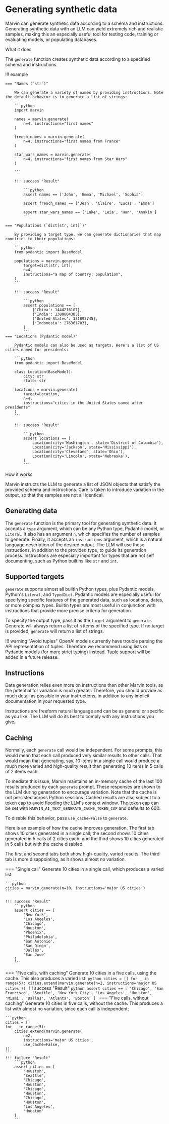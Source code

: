 # Generating synthetic data

Marvin can generate synthetic data according to a schema and instructions. Generating synthetic data with an LLM can yield extremely rich and realistic samples, making this an especially useful tool for testing code, training or evaluating models, or populating databases. 

<div class="admonition abstract">
  <p class="admonition-title">What it does</p>
  <p>
    The <code>generate</code> function creates synthetic data according to a specified schema and instructions. 
  </p>
</div>

!!! example
    
    === "Names (`str`)"

        We can generate a variety of names by providing instructions. Note the default behavior is to generate a list of strings:

        ```python
        import marvin

        names = marvin.generate(
            n=4, instructions="first names"
        )
        
        french_names = marvin.generate(
            n=4, instructions="first names from France"
        )
        
        star_wars_names = marvin.generate(
            n=4, instructions="first names from Star Wars"
        )
        
        ```

        !!! success "Result"
            
            ```python
            assert names == ['John', 'Emma', 'Michael', 'Sophia']

            assert french_names == ['Jean', 'Claire', 'Lucas', 'Emma']

            assert star_wars_names == ['Luke', 'Leia', 'Han', 'Anakin']
            ```

    === "Populations (`dict[str, int]`)"

        By providing a target type, we can generate dictionaries that map countries to their populations:
        
        ```python
        from pydantic import BaseModel

        populations = marvin.generate(
            target=dict[str, int],
            n=4, 
            instructions="a map of country: population",
        )
        ```

        !!! success "Result"
            
            ```python
            assert populations == [
                {'China': 1444216107},
                {'India': 1380004385},
                {'United States': 331893745},
                {'Indonesia': 276361783},
            ]
            ```
    === "Locations (Pydantic model)"

        Pydantic models can also be used as targets. Here's a list of US cities named for presidents:
        
        ```python
        from pydantic import BaseModel

        class Location(BaseModel):
            city: str
            state: str

        locations = marvin.generate(
            target=Location, 
            n=4, 
            instructions="cities in the United States named after presidents"
        )
        ```

        !!! success "Result"
            
            ```python
            assert locations == [
                Location(city='Washington', state='District of Columbia'),
                Location(city='Jackson', state='Mississippi'),
                Location(city='Cleveland', state='Ohio'),
                Location(city='Lincoln', state='Nebraska'),
            ]
            ```


<div class="admonition info">
  <p class="admonition-title">How it works</p>
  <p>
    Marvin instructs the LLM to generate a list of JSON objects that satisfy the provided schema and instructions. Care is taken to introduce variation in the output, so that the samples are not all identical.
  </p>
</div>

## Generating data

The `generate` function is the primary tool for generating synthetic data. It accepts a `type` argument, which can be any Python type, Pydantic model, or `Literal`. It also has an argument `n`, which specifies the number of samples to generate. Finally, it accepts an `instructions` argument, which is a natural language description of the desired output. The LLM will use these instructions, in addition to the provided type, to guide its generation process. Instructions are especially important for types that are not self documenting, such as Python builtins like `str` and `int`.


## Supported targets

`generate` supports almost all builtin Python types, plus Pydantic models, Python's `Literal`, and `TypedDict`. Pydantic models are especially useful for specifying specific features of the generated data, such as locations, dates, or more complex types. Builtin types are most useful in conjunction with instructions that provide more precise criteria for generation.

To specify the output type, pass it as the `target` argument to `generate`. Generate will always return a list of `n` items of the specified type. If no target is provided, `generate` will return a list of strings.

!!! warning "Avoid tuples"
    OpenAI models currently have trouble parsing the API representation of tuples. Therefore we recommend using lists or Pydantic models (for more strict typing) instead. Tuple support will be added in a future release.

## Instructions

Data generation relies even more on instructions than other Marvin tools, as the potential for variation is much greater. Therefore, you should provide as much detail as possible in your instructions, in addition to any implicit documentation in your requested type. 

Instructions are freeform natural language and can be as general or specific as you like. The LLM will do its best to comply with any instructions you give.

## Caching

Normally, each `generate` call would be independent. For some prompts, this would mean that each call produced very similar results to other calls. That would mean that generating, say, 10 items in a single call would produce a much more varied and high-quality result than generating 10 items in 5 calls of 2 items each.

To mediate this issue, Marvin maintains an in-memory cache of the last 100 results produced by each `generate` prompt. These responses are shown to the LLM during generation to encourage variation. Note that the cache is not persisted across Python sessions. Cached results are also subject to a token cap to avoid flooding the LLM's context window. The token cap can be set with `MARVIN_AI_TEXT_GENERATE_CACHE_TOKEN_CAP` and defaults to 600.

To disable this behavior, pass `use_cache=False` to `generate`.

Here is an example of how the cache improves generation. The first tab shows 10 cities generated in a single call; the second shows 10 cities generated in 5 calls of 2 cities each; and the third shows 10 cities generated in 5 calls but with the cache disabled.

The first and second tabs both show high-quality, varied results. The third tab is more disappointing, as it shows almost no variation.

=== "Single call"
    Generate 10 cities in a single call, which produces a varied list:

    ```python
    cities = marvin.generate(n=10, instructions='major US cities')
    ```

    !!! success "Result"
        ```python
        assert cities == [
            'New York',
            'Los Angeles',
            'Chicago',
            'Houston',
            'Phoenix',
            'Philadelphia',
            'San Antonio',
            'San Diego',
            'Dallas',
            'San Jose'
        ]
        ```

=== "Five calls, with caching"
    Generate 10 cities in a five calls, using the cache. This also produces a varied list:
    ```python
    cities = []
    for _ in range(5):
        cities.extend(marvin.generate(n=2, instructions='major US cities'))
    ```
    !!! success "Result"
        ```python
        assert cities == [
            'Chicago',
            'San Francisco',
            'Seattle',
            'New York City',
            'Los Angeles',
            'Houston',
            'Miami',
            'Dallas',
            'Atlanta',
            'Boston'
        ]
        ```
=== "Five calls, without caching"
    Generate 10 cities in five calls, without the cache. This produces a list with almost no variation, since each call is independent:
    
    ```python
    cities = []
    for _ in range(5):
        cities.extend(marvin.generate(
            n=2, 
            instructions='major US cities', 
            use_cache=False,
    ))
    ```
    !!! failure "Result"
        ```python
        assert cities == [
            'Houston',
            'Seattle',
            'Chicago',
            'Houston',
            'Chicago',
            'Houston',
            'Chicago',
            'Houston',
            'Los Angeles',
            'Houston'
        ]
        ```